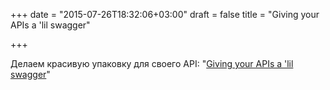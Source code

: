 +++
date = "2015-07-26T18:32:06+03:00"
draft = false
title = "Giving your APIs a 'lil swagger"

+++

<p>Делаем красивую упаковку для своего API: &quot;<a href="http://engineering.yoyowallet.com/giving-your-apis-a-lil-swagger/">Giving your APIs a &#39;lil swagger</a>&quot;</p>

